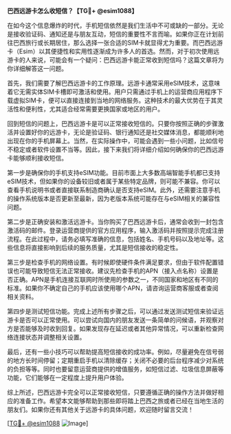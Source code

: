 **巴西远游卡怎么收短信？【TG💪+ @esim1088】**

在如今这个信息爆炸的时代，手机短信依然是我们生活中不可或缺的一部分。无论是接收验证码、通知还是与朋友互动，短信的重要性不言而喻。如果你正在计划前往巴西旅行或长期居住，那么选择一张合适的SIM卡就显得尤为重要。而巴西远游卡（Esim）以其便捷性和实用性逐渐成为许多人的首选。然而，对于初次使用远游卡的人来说，可能会有一个疑问：巴西远游卡能正常收到短信吗？这篇文章将为你详细解答这一问题。

首先，我们需要了解巴西远游卡的工作原理。远游卡通常采用eSIM技术，这意味着它无需实体SIM卡槽即可激活和使用。用户只需通过手机上的运营商应用程序下载虚拟SIM卡，便可以直接连接到当地的网络服务。这种技术的最大优势在于其灵活性和便利性，尤其适合经常需要更换国家或地区的用户。

回到短信的问题上，巴西远游卡是可以正常接收短信的。只要你按照正确的步骤激活并设置好你的远游卡，无论是验证码、银行通知还是社交媒体消息，都能顺利地出现在你的手机屏幕上。当然，在实际操作中，可能会遇到一些小问题，比如信号不稳定或者软件设置不当等。因此，接下来我们将详细介绍如何确保你的巴西远游卡能够顺利接收短信。

第一步是确保你的手机支持eSIM功能。目前市面上大多数高端智能手机都已支持eSIM技术，但如果你的设备较旧或者属于某些特定品牌，则可能不兼容。你可以查看手机说明书或者直接联系制造商确认是否支持eSIM。此外，还需要注意手机的操作系统版本是否更新至最新，因为老版本系统可能存在与eSIM相关的兼容性问题。

第二步是正确安装和激活远游卡。当你购买了巴西远游卡后，通常会收到一封包含激活码的邮件。登录运营商提供的官方应用程序，输入激活码并按照提示完成注册流程。在此过程中，请务必填写准确的信息，包括姓名、手机号码以及地址等。这些信息将直接影响到后续的服务质量，尤其是短信接收的稳定性。

第三步是检查手机的网络设置。有时候即使硬件条件满足要求，但由于软件配置错误也可能导致短信无法正常接收。建议先检查手机的APN（接入点名称）设置是否正确。APN是手机连接互联网时所使用的参数之一，不同国家和地区有不同的标准。如果你不确定自己的手机应该使用哪个APN，请咨询运营商客服或者查阅相关资料。

第四步是测试短信功能。完成上述所有步骤之后，可以通过发送测试短信来验证远游卡是否可以正常使用。可以尝试向国内的朋友发送一条简单的问候语，并观察对方是否能够及时收到回复。如果发现存在延迟或者其他异常情况，可以重新检查网络连接状态并调整相关设置。

最后，还有一些小技巧可以帮助提高短信接收的成功率。例如，尽量避免在信号弱的地方长时间停留；定期重启手机以清除缓存；关闭不必要的后台程序减少对系统的负担等等。同时也要留意运营商提供的增值服务，如短信过滤、垃圾信息屏蔽等功能，它们能够在一定程度上提升用户体验。

综上所述，巴西远游卡完全可以正常接收短信，只要遵循正确的操作方法并做好相应的准备工作。希望本文能够帮助到那些即将踏上巴西之旅或者已经在当地生活的朋友们。如果你还有其他关于远游卡的具体问题，欢迎随时留言交流！

[[TG💪+ @esim1088](https://t.me/s/esim1088) ![Image](https://i.postimg.cc/4NQfJmqS/Snipaste-2025-05-13-00-14-12.png)]
